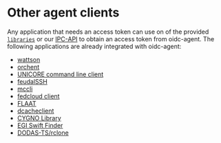 # Other agent clients

Any application that needs an access token can use on of the provided
[`libraries`](api/api.md) or our [IPC-API](api/api-ipc.md)
to obtain an access token from oidc-agent. The following applications are already integrated with oidc-agent:

- [wattson](https://github.com/indigo-dc/wattson)
- [orchent](https://github.com/indigo-dc/orchent)
- [UNICORE command line client](https://www.unicore.eu)
- [feudalSSH](https://git.scc.kit.edu/feudal/feudalSSH)
- [mccli](https://github.com/dianagudu/mccli)
- [fedcloud client](https://www.fedcloud.eu/fedcloudclient)
- [FLAAT](https://github.com/indigo-dc/flaat)
- [dcacheclient](https://github.com/neicnordic/dcacheclient)
- [CYGNO Library](https://github.com/gmazzitelli/cygno_repo)
- [EGI Swift Finder](https://github.com/lburgey/egiSwiftFinder)
- [DODAS-TS/rclone](https://github.com/DODAS-TS/rclone)
